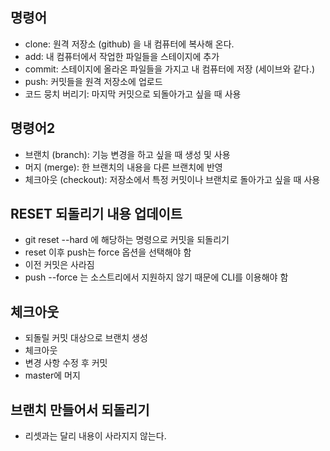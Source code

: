 ## 명령어

- clone: 원격 저장소 (github) 을 내 컴퓨터에 복사해 온다.
- add: 내 컴퓨터에서 작업한 파일들을 스테이지에 추가
- commit: 스테이지에 올라온 파일들을 가지고 내 컴퓨터에 저장 (세이브와 같다.)
- push: 커밋들을 원격 저장소에 업로드
- 코드 뭉치 버리기: 마지막 커밋으로 되돌아가고 싶을 때 사용

## 명령어2

- 브랜치 (branch): 기능 변경을 하고 싶을 때 생성 및 사용
- 머지 (merge): 한 브랜치의 내용을 다른 브랜치에 반영
- 체크아웃 (checkout): 저장소에서 특정 커밋이나 브랜치로 돌아가고 싶을 때 사용

## RESET 되돌리기 내용 업데이트

- git reset --hard 에 해당하는 명령으로 커밋을 되돌리기
- reset 이후 push는 force 옵션을 선택해야 함
- 이전 커밋은 사라짐
- push --force 는 소스트리에서 지원하지 않기 때문에 CLI를 이용해야 함

## 체크아웃
- 되돌릴 커밋 대상으로 브랜치 생성
- 체크아웃
- 변경 사항 수정 후 커밋
- master에 머지

## 브랜치 만들어서 되돌리기
- 리셋과는 달리 내용이 사라지지 않는다.
